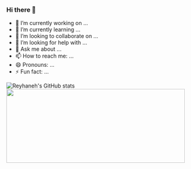 ### Hi there 👋

<!--
**reyhanab/reyhanab** is a ✨ _special_ ✨ repository because its `README.md` (this file) appears on your GitHub profile.

Here are some ideas to get you started:


-->
- 🔭 I’m currently working on ...
- 🌱 I’m currently learning ...
- 👯 I’m looking to collaborate on ...
- 🤔 I’m looking for help with ...
- 💬 Ask me about ...
- 📫 How to reach me: ...
- 😄 Pronouns: ...
- ⚡ Fun fact: ...

![Reyhaneh's GitHub stats](https://github-readme-stats.vercel.app/api?username=reyhanab&show_icons=true&theme=prussian)
<img height=193 width=466 src="https://github-readme-stats.vercel.app/api/top-langs/?username=reyhanab&layout=compact&theme=prussian"/>
